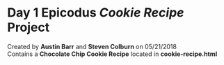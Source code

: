 # Day 1 Epicodus _Cookie Recipe_ Project
Created by **Austin Barr** and **Steven Colburn** on 05/21/2018  
Contains a **Chocolate Chip Cookie Recipe** located in **cookie-recipe.html**  
